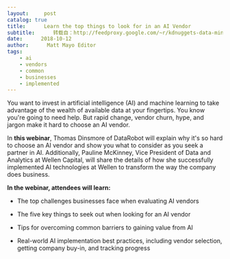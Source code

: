 ```yaml
---
layout:     post
catalog: true
title:      Learn the top things to look for in an AI Vendor
subtitle:      转载自：http://feedproxy.google.com/~r/kdnuggets-data-mining-analytics/~3/o2EnDju5mbE/datarobot-learn-top-things-ai-vendor.html
date:      2018-10-12
author:      Matt Mayo Editor
tags:
    - ai
    - vendors
    - common
    - businesses
    - implemented
---
```


You want to invest in artificial intelligence (AI) and machine learning to take advantage of the wealth of available data at your fingertips. You know you're going to need help. But rapid change, vendor churn, hype, and jargon make it hard to choose an AI vendor.

In **this webinar**, Thomas Dinsmore of DataRobot will explain why it's so hard to choose an AI vendor and show you what to consider as you seek a partner in AI. Additionally, Pauline McKinney, Vice President of Data and Analytics at Wellen Capital, will share the details of how she successfully implemented AI technologies at Wellen to transform the way the company does business.

**In the webinar, attendees will learn:**

- The top challenges businesses face when evaluating AI vendors

- The five key things to seek out when looking for an AI vendor

- Tips for overcoming common barriers to gaining value from AI

- Real-world AI implementation best practices, including vendor selection, getting company buy-in, and tracking progress

